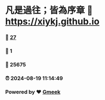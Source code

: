 # 凡是過往；皆為序章 :link: https://xiykj.github.io 
### :page_facing_up: [27](https://xiykj.github.io/tag.html) 
### :speech_balloon: 1 
### :hibiscus: 25675 
### :alarm_clock: 2024-08-19 11:14:49 
### Powered by :heart: [Gmeek](https://github.com/Meekdai/Gmeek)

